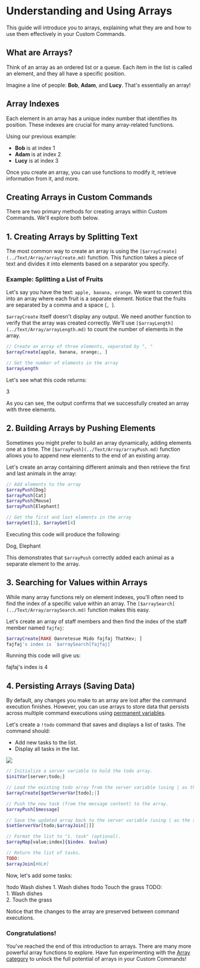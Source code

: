 # Understanding and Using Arrays

This guide will introduce you to arrays, explaining what they are and how to use them effectively in your Custom Commands.

## What are Arrays?

Think of an array as an ordered list or a queue. Each item in the list is called an element, and they all have a specific position.

Imagine a line of people: **Bob**, **Adam**, and **Lucy**. That's essentially an array!

## Array Indexes

Each element in an array has a unique index number that identifies its position.  These indexes are crucial for many array-related functions.

Using our previous example:

*   **Bob** is at index 1
*   **Adam** is at index 2
*   **Lucy** is at index 3

Once you create an array, you can use functions to modify it, retrieve information from it, and more.

## Creating Arrays in Custom Commands

There are two primary methods for creating arrays within Custom Commands. We'll explore both below.

## 1. Creating Arrays by Splitting Text

The most common way to create an array is using the `[$arrayCreate](../Text/Array/arrayCreate.md)` function. This function takes a piece of text and divides it into elements based on a separator you specify.

### Example: Splitting a List of Fruits

Let's say you have the text: `apple, banana, orange`.  We want to convert this into an array where each fruit is a separate element.  Notice that the fruits are separated by a comma and a space (`, `).

`$arrayCreate` itself doesn't display any output. We need another function to verify that the array was created correctly.  We'll use `[$arrayLength](../Text/Array/arrayLength.md)` to count the number of elements in the array.

```php
// Create an array of three elements, separated by ", "
$arrayCreate[apple, banana, orange;, ]

// Get the number of elements in the array
$arrayLength
```

Let's see what this code returns:

<discord-messages>
    <discord-message :bot=true author="Custom Command" role-color="#0099ff" avatar="https://media.discordapp.net/avatars/725721249652670555/781224f90c3b841ba5b40678e032f74a.webp">
        3
    </discord-message>
</discord-messages>

As you can see, the output confirms that we successfully created an array with three elements.

## 2. Building Arrays by Pushing Elements

Sometimes you might prefer to build an array dynamically, adding elements one at a time. The `[$arrayPush](../Text/Array/arrayPush.md)` function allows you to append new elements to the end of an existing array.

Let's create an array containing different animals and then retrieve the first and last animals in the array:

```php
// Add elements to the array
$arrayPush[Dog]
$arrayPush[Cat]
$arrayPush[Mouse]
$arrayPush[Elephant]

// Get the first and last elements in the array
$arrayGet[1], $arrayGet[4]
```

Executing this code will produce the following:

<discord-messages>
    <discord-message :bot=true author="Custom Command" role-color="#0099ff" avatar="https://media.discordapp.net/avatars/725721249652670555/781224f90c3b841ba5b40678e032f74a.webp">
        Dog, Elephant
    </discord-message>
</discord-messages>

This demonstrates that `$arrayPush` correctly added each animal as a separate element to the array.

## 3. Searching for Values within Arrays

While many array functions rely on element indexes, you'll often need to find the index of a specific value within an array.  The `[$arraySearch](../Text/Array/arraySearch.md)` function makes this easy.

Let's create an array of staff members and then find the index of the staff member named `fajfaj`:

```php
$arrayCreate[RAKE Oanretesue Mido fajfaj ThatKev; ]
fajfaj's index is `$arraySearch[fajfaj]`
```

Running this code will give us:

<discord-messages>
    <discord-message :bot=true author="Custom Command" role-color="#0099ff" avatar="https://media.discordapp.net/avatars/725721249652670555/781224f90c3b841ba5b40678e032f74a.webp">
        fajfaj's index is 4
    </discord-message>
</discord-messages>

## 4. Persisting Arrays (Saving Data)

By default, any changes you make to an array are lost after the command execution finishes.  However, you can use arrays to store data that persists across multiple command executions using [permanent variables](./6.variables.md#permanent).

Let's create a `!todo` command that saves and displays a list of tasks.  The command should:

*   Add new tasks to the list.
*   Display all tasks in the list.

![](https://cdn.discordapp.com/attachments/1105873889155895407/1109232936735232100/image.png)

```php
// Initialize a server variable to hold the todo array.
$initVar[server;todo;]

// Load the existing todo array from the server variable (using | as the separator).
$arrayCreate[$getServerVar[todo];|]

// Push the new task (from the message content) to the array.
$arrayPush[$message]

// Save the updated array back to the server variable (using | as the separator).
$setServerVar[todo;$arrayJoin[|]]

// Format the list to "1. task" (optional).
$arrayMap[value;index]{$index. $value}

// Return the list of tasks.
TODO:
$arrayJoin[#NL#]
```

Now, let's add some tasks:

<discord-messages>
    <discord-message author=Member role-color=#ffcc9a>
        !todo Wash dishes
    </discord-message>
    <discord-message :bot=true author="Custom Command" role-color="#0099ff" avatar="https://media.discordapp.net/avatars/725721249652670555/781224f90c3b841ba5b40678e032f74a.webp">
        1. Wash dishes
    </discord-message>
    <discord-message author=Member role-color=#ffcc9a>
        !todo Touch the grass
    </discord-message>
    <discord-message :bot=true author="Custom Command" role-color="#0099ff" avatar="https://media.discordapp.net/avatars/725721249652670555/781224f90c3b841ba5b40678e032f74a.webp">
        TODO: <br>
        1. Wash dishes <br>
        2. Touch the grass
    </discord-message>
</discord-messages>

Notice that the changes to the array are preserved between command executions.

### Congratulations!

You've reached the end of this introduction to arrays. There are many more powerful array functions to explore. Have fun experimenting with the [Array category](../Text/Array/arrayClear.md) to unlock the full potential of arrays in your Custom Commands!